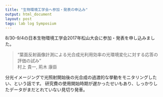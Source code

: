```yaml
---
title: "生物環境工学会へ参加・発表の申込み"
output: html_document
layout: post
tags: lab log Symposium
---
```


8/30-9/4の日本生物環境工学会2017年松山大会に参加・発表を申し込みました。

> “葉面反射画像計測による光合成光利用効率の光環境変化に対する応答の評価の試み”  
> 村上 貴一, 荊木 康臣

分光イメージングで光照射開始後の光合成の過渡的な挙動をモニタリングしたい、という話です。
研究費の使用開始時期が遅かったせいもあり、しっかりしたデータがまだとれていない見切り発車。

